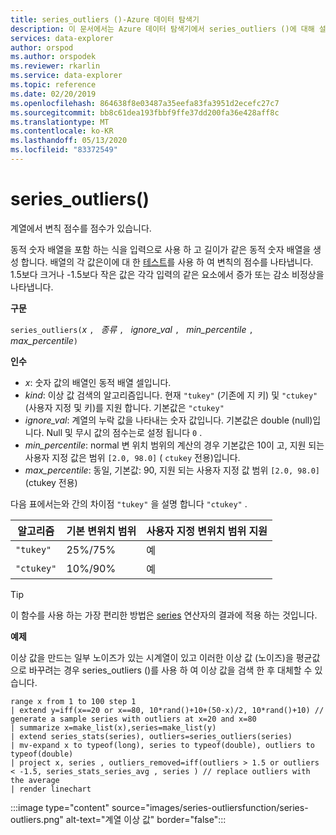 ```yaml
---
title: series_outliers ()-Azure 데이터 탐색기
description: 이 문서에서는 Azure 데이터 탐색기에서 series_outliers ()에 대해 설명 합니다.
services: data-explorer
author: orspod
ms.author: orspodek
ms.reviewer: rkarlin
ms.service: data-explorer
ms.topic: reference
ms.date: 02/20/2019
ms.openlocfilehash: 864638f8e03487a35eefa83fa3951d2ecefc27c7
ms.sourcegitcommit: bb8c61dea193fbbf9ffe37dd200fa36e428aff8c
ms.translationtype: MT
ms.contentlocale: ko-KR
ms.lasthandoff: 05/13/2020
ms.locfileid: "83372549"
---
```

# <a name="series_outliers"></a>series_outliers()

계열에서 변칙 점수를 점수가 있습니다.

동적 숫자 배열을 포함 하는 식을 입력으로 사용 하 고 길이가 같은 동적 숫자 배열을 생성 합니다. 배열의 각 값은이에 대 한 [테스트](https://en.wikipedia.org/wiki/Outlier#Tukey.27s_test)를 사용 하 여 변칙의 점수를 나타냅니다. 1.5보다 크거나 -1.5보다 작은 값은 각각 입력의 같은 요소에서 증가 또는 감소 비정상을 나타냅니다.   

**구문**

`series_outliers(`*x* `, ` *종류* `, ` *ignore_val* `, ` *min_percentile* `, ` *max_percentile*`)`

**인수**

* *x*: 숫자 값의 배열인 동적 배열 셀입니다.
* *kind*: 이상 값 검색의 알고리즘입니다. 현재 `"tukey"` (기존에 지 키) 및 `"ctukey"` (사용자 지정 및 키)를 지원 합니다. 기본값은 `"ctukey"`
* *ignore_val*: 계열의 누락 값을 나타내는 숫자 값입니다. 기본값은 double (null)입니다. Null 및 무시 값의 점수는로 설정 됩니다 `0` .
* *min_percentile*: normal 변 위치 범위의 계산의 경우 기본값은 10이 고, 지원 되는 사용자 지정 값은 범위 `[2.0, 98.0]` ( `ctukey` 전용)입니다. 
* *max_percentile*: 동일, 기본값: 90, 지원 되는 사용자 지정 값 범위 `[2.0, 98.0]` (ctukey 전용) 

다음 표에서는와 간의 차이점 `"tukey"` 을 설명 합니다 `"ctukey"` .

| 알고리즘 | 기본 변위치 범위 | 사용자 지정 변위치 범위 지원 |
|-----------|----------------------- |--------------------------------|
| `"tukey"` | 25%/75%              | 예                             |
| `"ctukey"`| 10%/90%              | 예                            |


> [!TIP]
> 이 함수를 사용 하는 가장 편리한 방법은 [series](make-seriesoperator.md) 연산자의 결과에 적용 하는 것입니다.

**예제**

이상 값을 만드는 일부 노이즈가 있는 시계열이 있고 이러한 이상 값 (노이즈)을 평균값으로 바꾸려는 경우 series_outliers ()를 사용 하 여 이상 값을 검색 한 후 대체할 수 있습니다.

<!-- csl: https://help.kusto.windows.net:443/Samples -->
```kusto
range x from 1 to 100 step 1 
| extend y=iff(x==20 or x==80, 10*rand()+10+(50-x)/2, 10*rand()+10) // generate a sample series with outliers at x=20 and x=80
| summarize x=make_list(x),series=make_list(y)
| extend series_stats(series), outliers=series_outliers(series)
| mv-expand x to typeof(long), series to typeof(double), outliers to typeof(double)
| project x, series , outliers_removed=iff(outliers > 1.5 or outliers < -1.5, series_stats_series_avg , series ) // replace outliers with the average
| render linechart
``` 

:::image type="content" source="images/series-outliersfunction/series-outliers.png" alt-text="계열 이상 값" border="false":::

